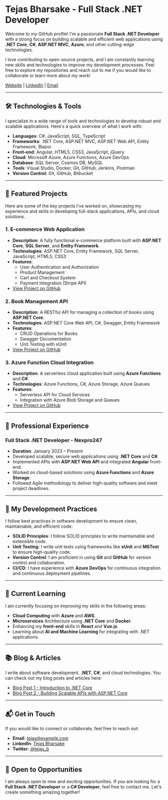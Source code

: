 # Tejas Bharsake - Full Stack .NET Developer

Welcome to my GitHub profile! I'm a passionate **Full Stack .NET Developer** with a strong focus on building scalable and efficient web applications using **.NET Core**, **C#**, **ASP.NET MVC**, **Azure**, and other cutting-edge technologies. 

I love contributing to open-source projects, and I am constantly learning new skills and technologies to improve my development processes. Feel free to explore my repositories and reach out to me if you would like to collaborate or learn more about my work!

[Website](http://tejasb.com) | [LinkedIn](https://www.linkedin.com/in/tejasbharsake) | [Email](mailto:tejas@example.com)

---

## 🛠️ Technologies & Tools

I specialize in a wide range of tools and technologies to develop robust and scalable applications. Here's a quick overview of what I work with:

- **Languages**: C#, JavaScript, SQL, TypeScript
- **Frameworks**: .NET Core, ASP.NET MVC, ASP.NET Web API, Entity Framework, Blazor
- **Front-end**: Angular, HTML5, CSS3, JavaScript, jQuery
- **Cloud**: Microsoft Azure, Azure Functions, Azure DevOps
- **Database**: SQL Server, Cosmos DB, MySQL
- **Tools**: Visual Studio, Docker, Git, GitHub, Jenkins, Postman
- **Version Control**: Git, GitHub, Bitbucket

---

## 📂 Featured Projects

Here are some of the key projects I’ve worked on, showcasing my experience and skills in developing full-stack applications, APIs, and cloud solutions.

### 1. **E-commerce Web Application**
   - **Description**: A fully functional e-commerce platform built with **ASP.NET Core**, **SQL Server**, and **Entity Framework**.
   - **Technologies**: ASP.NET Core, Entity Framework, SQL Server, JavaScript, HTML5, CSS3
   - **Features**:
     - User Authentication and Authorization
     - Product Management
     - Cart and Checkout System
     - Payment Integration (Stripe API)
   - [View Project on GitHub](https://github.com/tejas-dotnet/ecommerce-web-app)

### 2. **Book Management API**
   - **Description**: A RESTful API for managing a collection of books using **ASP.NET Core**.
   - **Technologies**: ASP.NET Core Web API, C#, Swagger, Entity Framework
   - **Features**:
     - CRUD Operations for Books
     - Swagger Documentation
     - Unit Testing with xUnit
   - [View Project on GitHub](https://github.com/tejas-dotnet/book-management-api)

### 3. **Azure Function Cloud Integration**
   - **Description**: A serverless cloud application built using **Azure Functions** and **C#**.
   - **Technologies**: Azure Functions, C#, Azure Storage, Azure Queues
   - **Features**:
     - Serverless API for Cloud Services
     - Integration with Azure Blob Storage and Queues
   - [View Project on GitHub](https://github.com/tejas-dotnet/azure-functions)

---

## 🚀 Professional Experience

### Full Stack .NET Developer - **Nexpro247**
- **Duration**: January 2023 – Present
- Developed scalable, secure web applications using **.NET Core** and **C#**.
- Implemented APIs with **ASP.NET Web API** and integrated **Angular** front-end.
- Worked on cloud-based solutions using **Azure Functions** and **Azure Storage**.
- Followed Agile methodology to deliver high-quality software and meet project deadlines.

---

## 🔧 My Development Practices

I follow best practices in software development to ensure clean, maintainable, and efficient code:

- **SOLID Principles**: I follow SOLID principles to write maintainable and extensible code.
- **Unit Testing**: I write unit tests using frameworks like **xUnit** and **MSTest** to ensure high-quality code.
- **Version Control**: I am proficient in using **Git** and **GitHub** for version control and collaboration.
- **CI/CD**: I have experience with **Azure DevOps** for continuous integration and continuous deployment pipelines.

---

## 🌱 Current Learning

I am currently focusing on improving my skills in the following areas:

- **Cloud Computing** with **Azure** and **AWS**.
- **Microservices** Architecture using **.NET Core** and **Docker**.
- Enhancing my **front-end** skills in **React** and **Vue.js**.
- Learning about **AI and Machine Learning** for integrating with .NET applications.

---

## 📚 Blog & Articles

I write about software development, **.NET**, **C#**, and cloud technologies. You can check out my blog posts and articles here:

- [Blog Post 1 - Introduction to .NET Core](http://tejasb.com/net-core)
- [Blog Post 2 - Building Scalable APIs with ASP.NET Core](http://tejasb.com/scalable-apis)

---

## 📬 Get in Touch

If you would like to connect or collaborate, feel free to reach out:

- **Email**: [tejas@example.com](mailto:tejas@example.com)
- **LinkedIn**: [Tejas Bharsake](https://www.linkedin.com/in/tejasbharsake)
- **Twitter**: [@tejas_b](https://twitter.com/tejas_b)

---

## 💼 Open to Opportunities

I am always open to new and exciting opportunities. If you are looking for a **Full Stack .NET Developer** or a **C# Developer**, feel free to contact me. Let's create something amazing together!

